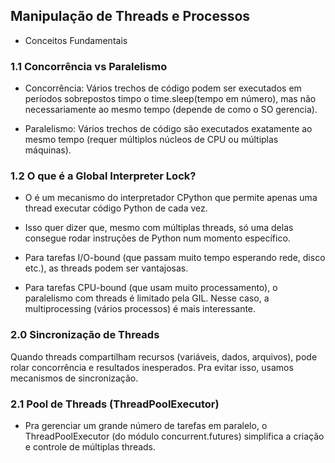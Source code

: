 ## Manipulação de Threads e Processos

- Conceitos Fundamentais

### 1.1 Concorrência vs Paralelismo

- Concorrência: Vários trechos de código podem ser executados em períodos sobrepostos timpo o time.sleep(tempo em número), mas não necessariamente ao mesmo tempo (depende de como o SO gerencia).

- Paralelismo: Vários trechos de código são executados exatamente ao mesmo tempo (requer múltiplos núcleos de CPU ou múltiplas máquinas).

### 1.2 O que é a Global Interpreter Lock?

- O é um mecanismo do interpretador CPython que permite apenas uma thread executar código Python de cada vez.

- Isso quer dizer que, mesmo com múltiplas threads, só uma delas consegue rodar instruções de Python num momento específico.

- Para tarefas I/O-bound (que passam muito tempo esperando rede, disco etc.), as threads podem ser vantajosas.

- Para tarefas CPU-bound (que usam muito processamento), o paralelismo com threads é limitado pela GIL. Nesse caso, a multiprocessing (vários processos) é mais interessante.

### 2.0 Sincronização de Threads

Quando threads compartilham recursos (variáveis, dados, arquivos), pode rolar concorrência e resultados inesperados. Pra evitar isso, usamos mecanismos de sincronização.

### 2.1 Pool de Threads (ThreadPoolExecutor)

- Pra gerenciar um grande número de tarefas em paralelo, o ThreadPoolExecutor (do módulo concurrent.futures) simplifica a criação e controle de múltiplas threads.